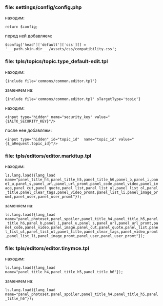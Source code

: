 ### file: settings/config/config.php
находим:

`return $config;`

перед ней добавляем:

`$config['head']['default']['css'][] = '___path.skin.dir___/assets/css/compatibility.css';`

### file: tpls/topics/topic.type_default-edit.tpl
находим:

`{include file='commons/common.editor.tpl'}`

заменяем на:

`{include file='commons/common.editor.tpl' sTargetType='topic'}`

находим:

`<input type="hidden" name="security_key" value="{$ALTO_SECURITY_KEY}"/>`

после нее добавляем:

`<input type="hidden" id="topic_id"  name="topic_id" value="{$_aRequest.topic_id}"/>`

### file: tpls/editors/editor.markitup.tpl

находим:

`ls.lang.load({lang_load name="panel_title_h4,panel_title_h5,panel_title_h6,panel_b,panel_i,panel_u,panel_s,panel_url,panel_url_promt,panel_code,panel_video,panel_image,panel_cut,panel_quote,panel_list,panel_list_ul,panel_list_ol,panel_title,panel_clear_tags,panel_video_promt,panel_list_li,panel_image_promt,panel_user,panel_user_promt"});`

заменяем на:

`ls.lang.load({lang_load name="panel_photoset,panel_spoiler,panel_title_h4,panel_title_h5,panel_title_h6,panel_b,panel_i,panel_u,panel_s,panel_url,panel_url_promt,panel_code,panel_video,panel_image,panel_cut,panel_quote,panel_list,panel_list_ul,panel_list_ol,panel_title,panel_clear_tags,panel_video_promt,panel_list_li,panel_image_promt,panel_user,panel_user_promt"});`

### file: tpls/editors/editor.tinymce.tpl

находим:

`ls.lang.load({lang_load name="panel_title_h4,panel_title_h5,panel_title_h6"});`

заменяем на:

`ls.lang.load({lang_load name="panel_photoset,panel_spoiler,panel_title_h4,panel_title_h5,panel_title_h6"});`
